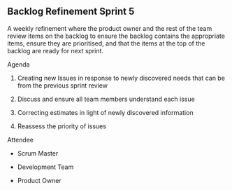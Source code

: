 ## Backlog Refinement Sprint 5 


 
A weekly refinement where the product owner and the rest of the team review items on the backlog to ensure the backlog contains the appropriate items, ensure they are prioritised, and that the items at the top of the backlog are ready for next sprint.


 
Agenda 


 
1.	Creating new Issues in response to newly discovered needs that can be from the previous sprint review


 
2.	Discuss and ensure all team members understand each issue


 
3.	Correcting estimates in light of newly discovered information


 
4.	Reassess the priority of issues


 



 
Attendee  


 
* Scrum Master


 
* Development Team


 
* Product Owner
